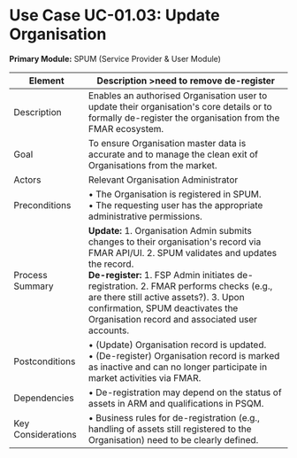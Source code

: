# Use Case UC-01.03: Update Organisation  
**Primary Module:** SPUM (Service Provider & User Module)  

| Element          | Description   >need to remove de-register                                                                                                                                  |
|------------------|-------------------------------------------------------------------------------------------------------------------------------------------------|
| Description      | Enables an authorised Organisation user to update their organisation's core details or to formally de-register the organisation from the FMAR ecosystem. |
| Goal             | To ensure Organisation master data is accurate and to manage the clean exit of Organisations from the market.                                                     |
| Actors           | Relevant Organisation Administrator                                                                                                                               |
| Preconditions    | • The Organisation is registered in SPUM. <br> • The requesting user has the appropriate administrative permissions.                                    |
| Process Summary  | **Update:** 1. Organisation Admin submits changes to their organisation's record via FMAR API/UI. 2. SPUM validates and updates the record. <br> **De-register:** 1. FSP Admin initiates de-registration. 2. FMAR performs checks (e.g., are there still active assets?). 3. Upon confirmation, SPUM deactivates the Organisation record and associated user accounts. |
| Postconditions   | • (Update) Organisation record is updated. <br> • (De-register) Organisation record is marked as inactive and can no longer participate in market activities via FMAR. |
| Dependencies     | • De-registration may depend on the status of assets in ARM and qualifications in PSQM.                                                         |
| Key Considerations | • Business rules for de-registration (e.g., handling of assets still registered to the Organisation) need to be clearly defined.                        |
